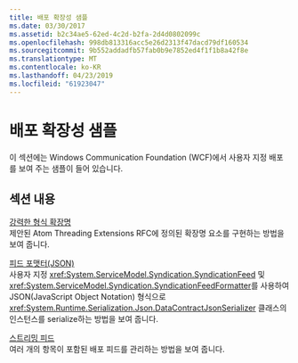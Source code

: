 ```yaml
---
title: 배포 확장성 샘플
ms.date: 03/30/2017
ms.assetid: b2c34ae5-62ed-4c2d-b2fa-2d4d0802099c
ms.openlocfilehash: 998db813316acc5e26d2313f47dacd79df160534
ms.sourcegitcommit: 9b552addadfb57fab0b9e7852ed4f1f1b8a42f8e
ms.translationtype: MT
ms.contentlocale: ko-KR
ms.lasthandoff: 04/23/2019
ms.locfileid: "61923047"
---
```

# <a name="syndication-extensibility-samples"></a>배포 확장성 샘플
이 섹션에는 Windows Communication Foundation (WCF)에서 사용자 지정 배포를 보여 주는 샘플이 들어 있습니다.  
  
## <a name="in-this-section"></a>섹션 내용  
 [강력한 형식 확장명](../../../../docs/framework/wcf/samples/strongly-typed-extensions-sample.md)  
 제안된 Atom Threading Extensions RFC에 정의된 확장명 요소를 구현하는 방법을 보여 줍니다.  
  
 [피드 포맷터(JSON)](../../../../docs/framework/wcf/samples/feed-formatter-json.md)  
 사용자 지정 <xref:System.ServiceModel.Syndication.SyndicationFeed> 및 <xref:System.ServiceModel.Syndication.SyndicationFeedFormatter>를 사용하여 JSON(JavaScript Object Notation) 형식으로 <xref:System.Runtime.Serialization.Json.DataContractJsonSerializer> 클래스의 인스턴스를 serialize하는 방법을 보여 줍니다.  
  
 [스트리밍 피드](../../../../docs/framework/wcf/samples/streaming-feeds-sample.md)  
 여러 개의 항목이 포함된 배포 피드를 관리하는 방법을 보여 줍니다.
